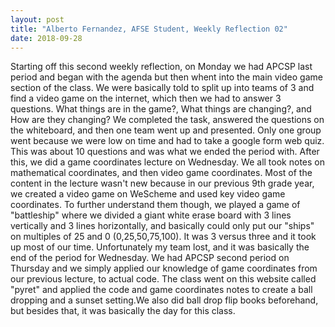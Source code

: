 ```yaml
---
layout: post
title: "Alberto Fernandez, AFSE Student, Weekly Reflection 02"
date: 2018-09-28
---
```


Starting off this second weekly reflection, on Monday we had APCSP last period and began with the agenda but then whent into the main 
video game section of the class. We were basically told to split up into teams of 3 and find a video game on the internet, which then 
we had to answer 3 questions. What things are in the game?, What things are changing?, and How are they changing? We completed the task, 
answered the questions on the whiteboard, and then one team went up and presented. Only one group went because we were low on time and 
had to take a google form web quiz. This was about 10 questions and was what we ended the period with. After this, we did a game coordinates lecture on Wednesday. We all took notes on mathematical coordinates, and then video game coordinates. Most of the content in the lecture wasn't new because in our previous 9th grade year, we created a video game on WeScheme and used key video game coordinates. To further understand them though, we played a game of "battleship" where we divided a giant white erase board with 3 lines vertically and 3 lines horizontally, and basically could only put our "ships" on multiples of 25 and 0 (0,25,50,75,100). It was 3 versus three and it took up most of our time. Unfortunately my team lost, and it was basically the end of the period for Wednesday. We had APCSP second period on Thursday and we simply applied our knowledge of game coordinates from our previous lecture, to actual code. The class went on this website called "pyret" and applied the code and game coordinates notes to create a ball dropping and a sunset setting.We also did ball drop flip books beforehand, but besides that, it was basically the day for this class.
